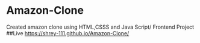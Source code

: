# Amazon-Clone

Created amazon clone using HTML,CSSS and Java Script/ Frontend Project
 ##Live 
 https://shrey-111.github.io/Amazon-Clone/
